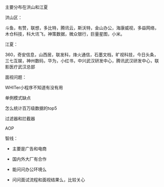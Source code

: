 主要分布在洪山和江夏

洪山区：

斗鱼，有赞，联想，多比特，腾讯云，斯沃特，金山办公，海康威视，多益网络，木仓科技，科大讯飞，神策数据，微众银行，巨量星图，小米。

江夏：

360，奇安信息，山西居，联发科，烽火通信，石墨文档，旷视科技，今日头条，三七互娱，神州数码，华为，小红书，中兴武汉研发中心，腾讯武汉研发中心，联影医疗武汉总部





面视问题：

WHITer小程序不知道有没有用

单例模式缺点

怎么统计百万级数据的top5

过滤器和拦截器

AOP



智线：

- 主要是广告和电商
- 国内外大厂有合作

- 能问问办公环境么
- 问问面试流程和面视结果么，比较关心

